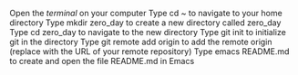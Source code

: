 Open the *terminal* on your computer
Type cd ~ to navigate to your home directory
Type mkdir zero_day to create a new directory called zero_day
Type cd zero_day to navigate to the new directory
Type git init to initialize git in the directory
Type git remote add origin <remote URL> to add the remote origin (replace <remote URL> with the URL of your remote repository)
Type emacs README.md to create and open the file README.md in Emacs 
